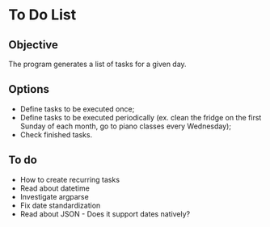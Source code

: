 # To Do List
## Objective
The program generates a list of tasks for a given day.
## Options
- Define tasks to be executed once;
- Define tasks to be executed periodically (ex. clean the fridge on the first Sunday of each month, go to piano classes every Wednesday);
- Check finished tasks.
## To do
- How to create recurring tasks
- Read about datetime
- Investigate argparse
- Fix date standardization
- Read about JSON - Does it support dates natively?

